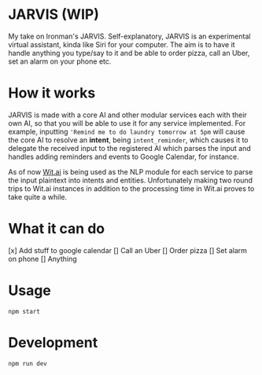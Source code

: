# JARVIS (WIP)

My take on Ironman's JARVIS. Self-explanatory, JARVIS is an experimental virtual assistant, kinda like Siri for your computer. The aim is to have it handle anything you type/say to it and be able to order pizza, call an Uber, set an alarm on your phone etc.

# How it works
JARVIS is made with a core AI and other modular services each with their own AI, so that you will be able to use it for any service implemented. For example, inputting `'Remind me to do laundry tomorrow at 5pm` will cause the core AI to resolve an **intent**, being  `intent_reminder`, which causes it to delegate the received input to the registered AI which parses the input and handles adding reminders and events to Google Calendar, for instance.

As of now [Wit.ai](https://wit.ai/) is being used as the NLP module for each service to parse the input plaintext into intents and entities. Unfortunately making two round trips to Wit.ai instances in addition to the processing time in Wit.ai proves to take quite a while. 

# What it can do
[x] Add stuff to google calendar
[] Call an Uber
[] Order pizza
[] Set alarm on phone
[] Anything

# Usage
`npm start`

# Development
`npm run dev`
